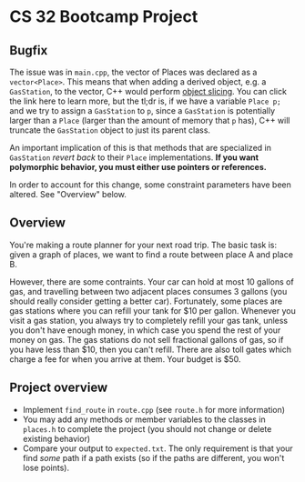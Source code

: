 # CS 32 Bootcamp Project

## Bugfix

The issue was in `main.cpp`, the vector of Places was declared as a
`vector<Place>`. This means that when adding a derived object, e.g. a
`GasStation`, to the vector, C++ would perform [object
slicing](https://stackoverflow.com/questions/274626/what-is-object-slicing). You
can click the link here to learn more, but the tl;dr is, if we have a variable
`Place p;` and we try to assign a `GasStation` to `p`, since a `GasStation` is
potentially larger than a `Place` (larger than the amount of memory that `p`
has), C++ will truncate the `GasStation` object to just its parent class.

An important implication of this is that methods that are specialized in
`GasStation` *revert back* to their `Place` implementations. **If you want
polymorphic behavior, you must either use pointers or references.**

In order to account for this change, some constraint parameters have been
altered. See "Overview" below.

## Overview

You're making a route planner for your next road trip. The basic task is: given
a graph of places, we want to find a route between place A and place B.

However, there are some contraints. Your car can hold at most 10 gallons of gas,
and travelling between two adjacent places consumes 3 gallons (you should really
consider getting a better car). Fortunately, some places are gas stations where
you can refill your tank for $10 per gallon. Whenever you visit a gas station,
you always try to completely refill your gas tank, unless you don't have enough
money, in which case you spend the rest of your money on gas. The gas stations
do not sell fractional gallons of gas, so if you have less than $10, then you
can't refill. There are also toll gates which charge a fee for when you arrive
at them. Your budget is $50.

## Project overview

- Implement `find_route` in `route.cpp` (see `route.h` for more information)
- You may add any methods or member variables to the classes in `places.h` to
  complete the project (you should not change or delete existing behavior)
- Compare your output to `expected.txt`. The only requirement is that your find
*some* path if a path exists (so if the paths are different, you won't lose
points).
